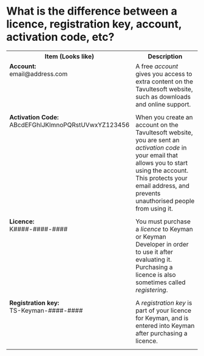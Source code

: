 # What is the difference between a licence, registration key, account, activation code, etc?

<table class='display'>

<tr><th>Item (Looks like)</th><th>Description</th></tr>
<tr><td nowrap style='vertical-align: top'><b>Account:</b><br />email@address.com</td><td style='padding-bottom: 12px'>A free <i>account</i> gives you access to extra content on the Tavultesoft website, such as downloads
and online support.</td></tr>
          
<tr><td nowrap style='vertical-align: top'><b>Activation Code:</b><br />ABcdEFGhIJKlmnoPQRstUVwxYZ123456</td><td style='padding-bottom: 12px'>When you create an account on the Tavultesoft website, you are sent an <i>activation code</i>
in your email that allows you to start using the account.  This protects your email address, and prevents 
unauthorised people from using it.</td></tr>

<tr><td nowrap style='vertical-align: top'><b>Licence:</b><br />K####-####-####</td><td style='padding-bottom: 12px'>You must purchase a <i>licence</i> to Keyman or Keyman Developer in order to use it after
evaluating it.  Purchasing a licence is also sometimes called <i>registering</i>.</td></tr>
          
<tr><td nowrap style='vertical-align: top'><b>Registration key:</b><br />TS-Keyman-####-####</td><td style='padding-bottom: 12px'>A <i>registration key</i> is part of your licence for Keyman, and is entered into Keyman
after purchasing a licence.</td></tr>

</table>
